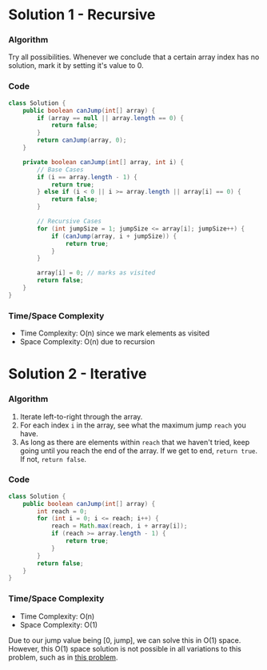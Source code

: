 # Solution 1 - Recursive

### Algorithm

Try all possibilities. Whenever we conclude that a certain array index has no solution, mark it by setting it's value to 0.

### Code

```java
class Solution {
    public boolean canJump(int[] array) {
        if (array == null || array.length == 0) {
            return false;
        }
        return canJump(array, 0);
    }

    private boolean canJump(int[] array, int i) {
        // Base Cases
        if (i == array.length - 1) {
            return true;
        } else if (i < 0 || i >= array.length || array[i] == 0) {
            return false;
        }

        // Recursive Cases
        for (int jumpSize = 1; jumpSize <= array[i]; jumpSize++) {
            if (canJump(array, i + jumpSize)) {
                return true;
            }
        }

        array[i] = 0; // marks as visited
        return false;
    }
}
```

### Time/Space Complexity

-  Time Complexity: O(n) since we mark elements as visited
- Space Complexity: O(n) due to recursion

# Solution 2 - Iterative

### Algorithm

1. Iterate left-to-right through the array.
1. For each index `i` in the array, see what the maximum jump `reach` you have.
1. As long as there are elements within `reach` that we haven't tried, keep going until you reach the end of the array. If we get to end, `return true`. If not, `return false`.

### Code

```java
class Solution {
    public boolean canJump(int[] array) {
        int reach = 0;
        for (int i = 0; i <= reach; i++) {
            reach = Math.max(reach, i + array[i]);
            if (reach >= array.length - 1) {
                return true;
            }
        }
        return false;
    }
}
```

### Time/Space Complexity

-  Time Complexity: O(n)
- Space Complexity: O(1)

Due to our jump value being [0, jump], we can solve this in O(1) space. However, this O(1) space solution is not possible in all variations to this problem, such as in [this problem](https://github.com/RodneyShag/Interview_solutions/blob/master/Questions/HackerRank/Java%201D%20Array.md).
